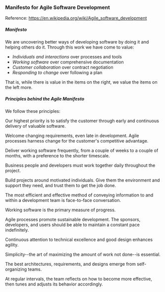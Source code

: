 ### Manifesto for Agile Software Development
Reference: https://en.wikipedia.org/wiki/Agile_software_development
##### Manifesto
We are uncovering better ways of developing software by doing it and helping others do it.
Through this work we have come to value:
- *Individuals and interactions* over processes and tools
- *Working software* over comprehensive documentation
- *Customer collaboration* over contract negotiation
- *Responding to change* over following a plan

That is, while there is value in the items on the right, we value the items on the left more.

##### Principles behind the Agile Manifesto
We follow these principles:

Our highest priority is to satisfy the customer through early and continuous delivery of valuable software.

Welcome changing requirements, even late in development. Agile processes harness change for the customer's competitive advantage.

Deliver working software frequently, from a couple of weeks to a couple of months, with a preference to the shorter timescale.

Business people and developers must work together daily throughout the project.

Build projects around motivated individuals. Give them the environment and support they need, and trust them to get the job done.

The most efficient and effective method of conveying information to and within a development team is face-to-face conversation.

Working software is the primary measure of progress.

Agile processes promote sustainable development. The sponsors, developers, and users should be able to maintain a constant pace indefinitely.

Continuous attention to technical excellence and good design enhances agility.

Simplicity--the art of maximizing the amount of work not done--is essential.

The best architectures, requirements, and designs emerge from self-organizing teams.

At regular intervals, the team reflects on how to become more effective, then tunes and adjusts its behavior accordingly.

